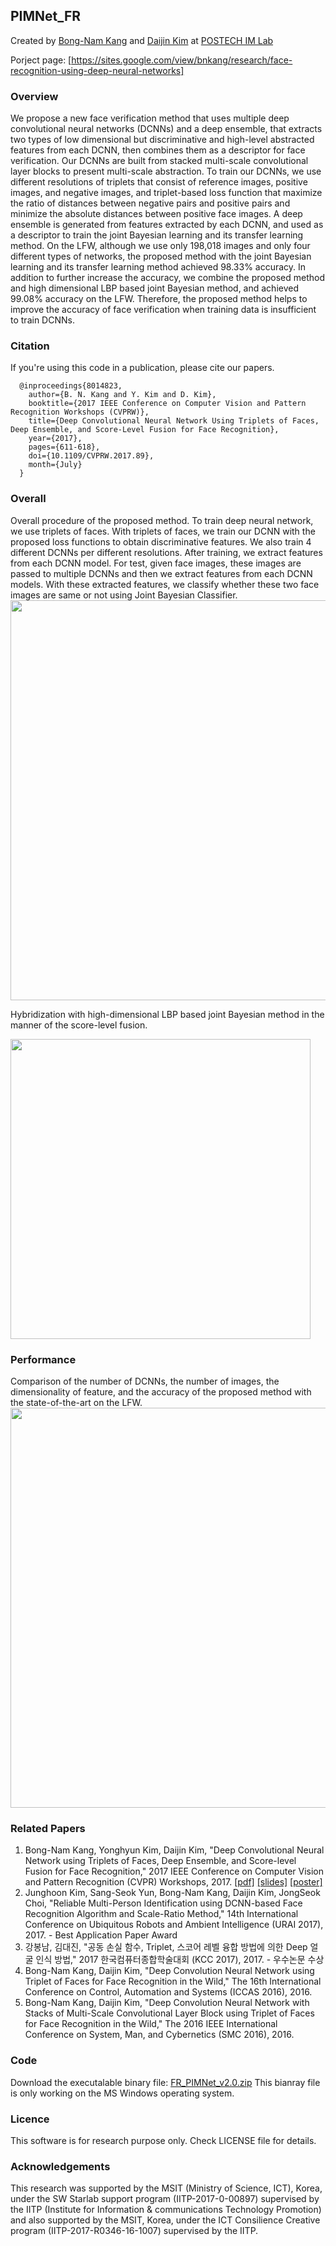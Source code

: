 ## PIMNet_FR
Created by [Bong-Nam Kang](https://sites.google.com/view/bnkang/home) and [Daijin Kim](http://imlab.postech.ac.kr/members_d.htm) at [POSTECH IM Lab](http://imlab.postech.ac.kr)

Porject page: [https://sites.google.com/view/bnkang/research/face-recognition-using-deep-neural-networks]

### Overview
We propose a new face verification method that uses multiple deep convolutional neural networks (DCNNs) and a deep ensemble, that extracts two types of low dimensional but discriminative and high-level abstracted features from each DCNN, then combines them as a descriptor for face verification. Our DCNNs are built from stacked multi-scale convolutional layer blocks to present multi-scale abstraction. To train our DCNNs, we use different resolutions of triplets that consist of reference images, positive images, and negative images, and triplet-based loss function that maximize the ratio of distances between negative pairs and positive pairs and minimize the absolute distances between positive face images. A deep ensemble is generated from features extracted by each DCNN, and used as a descriptor to train the joint Bayesian learning and its transfer learning method. On the LFW, although we use only 198,018 images and only four different types of networks, the proposed method with the joint Bayesian learning and its transfer learning method achieved 98.33% accuracy. In addition to further increase the accuracy, we combine the proposed method and high dimensional LBP based joint Bayesian method, and achieved 99.08% accuracy on the LFW. Therefore, the proposed method helps to improve the accuracy of face verification when training data is insufficient to train DCNNs.

### Citation

If you're using this code in a publication, please cite our papers.
```     
  @inproceedings{8014823, 
    author={B. N. Kang and Y. Kim and D. Kim}, 
    booktitle={2017 IEEE Conference on Computer Vision and Pattern Recognition Workshops (CVPRW)}, 
    title={Deep Convolutional Neural Network Using Triplets of Faces, Deep Ensemble, and Score-Level Fusion for Face Recognition}, 
    year={2017}, 
    pages={611-618}, 
    doi={10.1109/CVPRW.2017.89}, 
    month={July}
  }
```

### Overall

Overall procedure of the proposed method. To train deep neural network, we use triplets of faces. With triplets of faces, we train our DCNN with the proposed loss functions to obtain discriminative features. We also train 4 different DCNNs per different resolutions. After training, we extract features from each DCNN model. For test, given face images, these images are passed to multiple DCNNs and then we extract features from each DCNN models. With these extracted features, we classify whether these two face images are same or not using Joint Bayesian Classifier.
   <img src="https://github.com/bnkang/PIMNet_FR/blob/master/resource/research_fr_overview.jpg?raw=true" width=640>
   
Hybridization with high-dimensional LBP based joint Bayesian method in the manner of the score-level fusion.
    
   <img src="https://github.com/bnkang/PIMNet_FR/blob/master/resource/research_fr_fusion.jpg?raw=true" width=480>

### Performance
Comparison of the number of DCNNs, the number of images, the dimensionality of feature, and the accuracy of the proposed method with the state-of-the-art on the LFW.
<img src="https://github.com/bnkang/PIMNet_FR/blob/master/resource/research_fr_result_lfw.png?raw=true" width=640>

### Related Papers

1. Bong-Nam Kang, Yonghyun Kim, Daijin Kim, "Deep Convolutional Neural Network using Triplets of Faces, Deep Ensemble, and Score-level Fusion for Face Recognition,"  2017 IEEE Conference on Computer Vision and Pattern Recognition (CVPR) Workshops, 2017.  [[pdf]](http://openaccess.thecvf.com/content_cvpr_2017_workshops/w6/papers/Kang_Deep_Convolutional_Neural_CVPR_2017_paper.pdf) [[slides]](http://vislab.ucr.edu/Biometrics2017/program_slides/PaperID56_CVPRW_BNKANG_Oral.pdf) [[poster]](http://vislab.ucr.edu/Biometrics2017/program_slides/PaperID56_CVPRW_BNKANG_Poster.pdf)
2. Junghoon Kim, Sang-Seok Yun, Bong-Nam Kang, Daijin Kim, JongSeok Choi, "Reliable Multi-Person Identification using DCNN-based Face Recognition Algorithm and Scale-Ratio Method," 14th International Conference on Ubiquitous Robots and Ambient Intelligence (URAI 2017), 2017. - Best Application Paper Award
3. 강봉남, 김대진, "공동 손실 함수, Triplet, 스코어 레벨 융합 방법에 의한 Deep 얼굴 인식 방법," 2017 한국컴퓨터종합학술대회 (KCC 2017), 2017.  - 우수논문 수상
4. Bong-Nam Kang, Daijin Kim, "Deep Convolution Neural Network using Triplet of Faces for Face Recognition in the Wild," The 16th International Conference on Control, Automation and Systems (ICCAS 2016), 2016.
5. Bong-Nam Kang, Daijin Kim, "Deep Convolution Neural Network with Stacks of Multi-Scale Convolutional Layer Block using Triplet of Faces for Face Recognition in the Wild," The 2016 IEEE International Conference on System, Man, and Cybernetics (SMC 2016), 2016.

### Code

Download the executalable binary file: [FR_PIMNet_v2.0.zip](http://imlab.postech.ac.kr/software/FR_PIMNET_v2.0.zip)
This bianray file is only working on the MS Windows operating system.

### Licence

This software is for research purpose only.
Check LICENSE file for details.

### Acknowledgements

This research was supported by the MSIT (Ministry of Science, ICT), Korea, under the SW Starlab support program (IITP-2017-0-00897) supervised by the IITP (Institute for Information & communications Technology Promotion) and also supported by the MSIT, Korea, under the ICT Consilience Creative program (IITP-2017-R0346-16-1007) supervised by the IITP.

